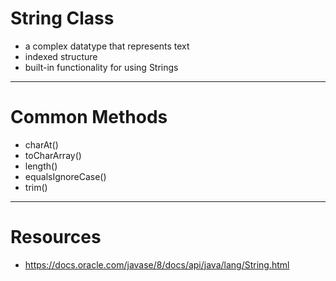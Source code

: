 # String Class
- a complex datatype that represents text
- indexed structure
- built-in functionality for using Strings

---

# Common Methods
- charAt()
- toCharArray()
- length()
- equalsIgnoreCase()
- trim()

---

# Resources
- https://docs.oracle.com/javase/8/docs/api/java/lang/String.html
